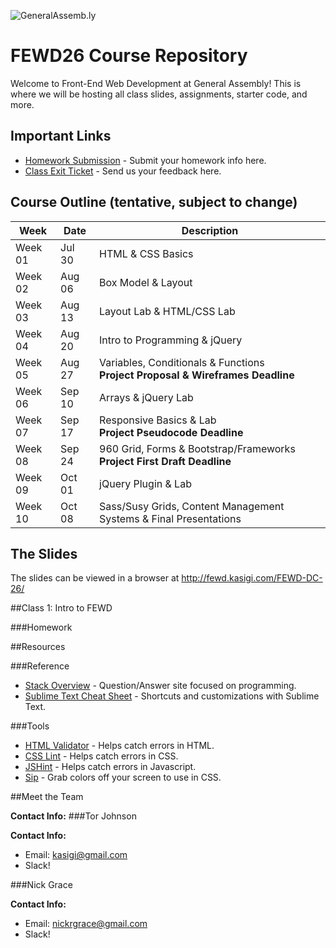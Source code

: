 ![GeneralAssemb.ly](https://github.com/generalassembly/ga-ruby-on-rails-for-devs/raw/master/images/ga.png "GeneralAssemb.ly")

# FEWD26 Course Repository
Welcome to Front-End Web Development at General Assembly! This is where we will be hosting all class slides, assignments, starter code, and more.

## Important Links
* [Homework Submission](https://docs.google.com/forms/d/e/1FAIpQLSe_a1fk4P3HxDFfTdwXJTBZD_sH5XwCTr_i45yntEec4uloxA/viewform) - Submit your homework info here.
* [Class Exit Ticket](https://docs.google.com/a/generalassemb.ly/forms/d/e/1FAIpQLSe_a1fk4P3HxDFfTdwXJTBZD_sH5XwCTr_i45yntEec4uloxA/viewform) - Send us your feedback here.


## Course Outline (tentative, subject to change)
Week | Date | Description
--- | --- | ---
Week 01 | Jul 30 | HTML & CSS Basics
Week 02 | Aug 06 | Box Model & Layout
Week 03 | Aug 13 | Layout Lab & HTML/CSS Lab
Week 04 | Aug 20 | Intro to Programming & jQuery
Week 05 | Aug 27 | Variables, Conditionals & Functions<br/> **Project Proposal & Wireframes Deadline**
Week 06 | Sep 10 | Arrays & jQuery Lab
Week 07 | Sep 17 | Responsive Basics & Lab<br/> **Project Pseudocode Deadline**
Week 08 | Sep 24 | 960 Grid, Forms & Bootstrap/Frameworks<br/> **Project First Draft Deadline**
Week 09 | Oct 01 | jQuery Plugin & Lab
Week 10 | Oct 08 | Sass/Susy Grids, Content Management Systems & Final Presentations |


## The Slides

The slides can be viewed in a browser at http://fewd.kasigi.com/FEWD-DC-26/



##Class 1: Intro to FEWD

###Homework

##Resources

###Reference
* [Stack Overview](http://stackoverflow.com/) - Question/Answer site focused on programming.
* [Sublime Text Cheat Sheet](http://www.cheatography.com/martinprins/cheat-sheets/sublime-text-3-osx/) - Shortcuts and customizations with Sublime Text.

###Tools
* [HTML Validator](http://validator.w3.org/) - Helps catch errors in HTML.
* [CSS Lint](http://www.csslint.net/) - Helps catch errors in CSS.
* [JSHint](http://www.jshint.com/) - Helps catch errors in Javascript.
* [Sip](https://itunes.apple.com/us/app/sip/id507257563?mt=12) - Grab colors off your screen to use in CSS.

##Meet the Team

**Contact Info:**
###Tor Johnson

**Contact Info:**
* Email: [kasigi@gmail.com](mailto:kasigi@gmail.com)
* Slack!

###Nick Grace

**Contact Info:**
* Email: [nickrgrace@gmail.com](mailto:nickrgrace@gmail.com)
* Slack!
